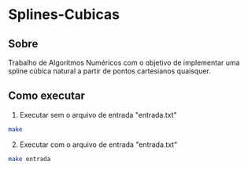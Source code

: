 # Splines-Cubicas
## Sobre

Trabalho de Algoritmos Numéricos com o objetivo de implementar uma spline cúbica natural a partir de pontos cartesianos quaisquer.

## Como executar
1. Executar sem o arquivo de entrada "entrada.txt"
```sh
make
```
2. Executar com o arquivo de entrada "entrada.txt"
```sh
make entrada
```

